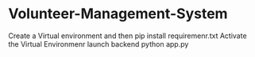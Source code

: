 # Volunteer-Management-System
Create a Virtual environment and then pip install requiremenr.txt
Activate the Virtual Environmenr
launch backend python app.py
